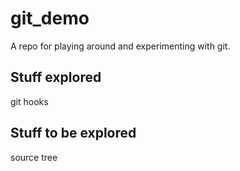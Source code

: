 # git_demo

A repo for playing around and experimenting with git.


## Stuff explored 
git hooks


## Stuff to be explored
source tree
